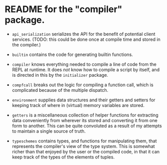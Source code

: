 # README for the "compiler" package.

* `api_serialization` serializes the API for the benefit of potential client services. (TODO: this could be done once at compile time and stored in the compiler.)

* `builtin` contains the code for generating builtin functions.

* `compiler` knows everything needed to compile a line of code from the REPL at runtime. It does *not* know how to compile a script by itself, and is directed in this by the `initializer` package.

* `compfcall` breaks out the logic for compiling a function call, which is complicated because of the multiple dispatch.

* `environment` supplies data structures and their getters and setters for keeping track of where in (virtual) memory variables are stored.

* `getters` is a miscellaneous collection of helper functions for extracting data conveniently from wherever its stored and converting it from one form to another. This can be quite convoluted as a result of my attempts to maintain a single source of truth.

* `typeschemes` contains types, and functions for manipulating them, that represents the compiler's view of the type system. This is somewhat richer than that enjoyed by the user or the compiled code, in that it can keep track of the types of the elements of tuples.
